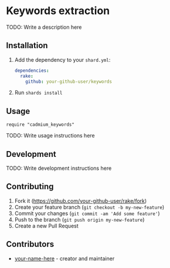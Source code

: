 # Keywords extraction

TODO: Write a description here

## Installation

1. Add the dependency to your `shard.yml`:

   ```yaml
   dependencies:
     rake:
       github: your-github-user/keywords
   ```

2. Run `shards install`

## Usage

```crystal
require "cadmium_keywords"
```

TODO: Write usage instructions here

## Development

TODO: Write development instructions here

## Contributing

1. Fork it (<https://github.com/your-github-user/rake/fork>)
2. Create your feature branch (`git checkout -b my-new-feature`)
3. Commit your changes (`git commit -am 'Add some feature'`)
4. Push to the branch (`git push origin my-new-feature`)
5. Create a new Pull Request

## Contributors

- [your-name-here](https://github.com/your-github-user) - creator and maintainer
